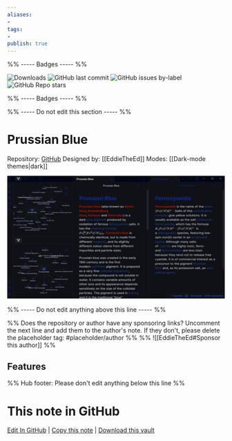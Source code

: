 ```yaml
---
aliases:
- 
tags: 
- 
publish: true
---
```


%% ----- Badges ----- %%

![Downloads](https://img.shields.io/badge/downloads-1301-573E7A?style=for-the-badge&logo=)
![GitHub last commit](https://img.shields.io/github/last-commit/EddieTheEd/Prussian-Blue?color=573E7A&label=last%20update&logo=github&style=for-the-badge)
![GitHub issues by-label](https://img.shields.io/github/issues/EddieTheEd/Prussian-Blue/help%20wanted?color=573E7A&logo=github&style=for-the-badge) 
![GitHub Repo stars](https://img.shields.io/github/stars/EddieTheEd/Prussian-Blue?color=573E7A&logo=github&style=for-the-badge)

%% ----- Badges ----- %%

%% ----- Do not edit this section ----- %%

# Prussian Blue

Repository: [GitHub](https://github.com/EddieTheEd/Prussian-Blue)
Designed by: [[EddieTheEd]]
Modes: [[Dark-mode themes|dark]]



![screenshot](https://github.com/EddieTheEd/Prussian-Blue/raw/HEAD/assets/thumbnail.png)

%% ----- Do not edit anything above this line ----- %% 

%% Does the repository or author have any sponsoring links? Uncomment the next line and add them to the author's note. If they don't, please delete the placeholder tag: #placeholder/author %%
%% ![[EddieTheEd#Sponsor this author]] %%


## Features



%% Hub footer: Please don't edit anything below this line %%

# This note in GitHub

<span class="git-footer">[Edit In GitHub](https://github.dev/obsidian-community/obsidian-hub/blob/main/02%20-%20Community%20Expansions/02.05%20All%20Community%20Expansions/Themes/Prussian%20Blue.md "git-hub-edit-note") | [Copy this note](https://raw.githubusercontent.com/obsidian-community/obsidian-hub/main/02%20-%20Community%20Expansions/02.05%20All%20Community%20Expansions/Themes/Prussian%20Blue.md "git-hub-copy-note") | [Download this vault](https://github.com/obsidian-community/obsidian-hub/archive/refs/heads/main.zip "git-hub-download-vault") </span>
